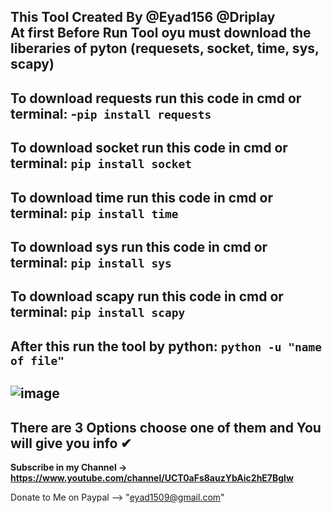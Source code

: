 This Tool Created By @Eyad156 @Driplay                                                                                                                                                         
**At first Before Run Tool oyu must download the liberaries of pyton (requesets, socket, time, sys, scapy)**  
-----------------------------------------------------------
**To download requests run this code in cmd or terminal:**
-```pip install requests```
-----------------------------------------------------------
**To download socket run this code in cmd or terminal:**
```pip install socket```
-----------------------------------------------------------
**To download time run this code in cmd or terminal:**
```pip install time```
-----------------------------------------------------------
**To download sys run this code in cmd or terminal:**
```pip install sys```
-----------------------------------------------------------
**To download scapy run this code in cmd or terminal:**
```pip install scapy```
-----------------------------------------------------------
**After this run the tool by python:**
```python -u "name of file"```
----------------------------------------------
![image](https://github.com/Eyad156/iplogger-info/assets/110195806/5bf1f6dc-383b-4bd2-ad9d-28da3396d80d)
----------------------------------------------
There are 3 Options choose one of them and You will give you info ✔
----------------------------------------------
**Subscribe in my Channel -> https://www.youtube.com/channel/UCT0aFs8auzYbAic2hE7Bglw**

Donate to Me on Paypal --> "eyad1509@gmail.com"
